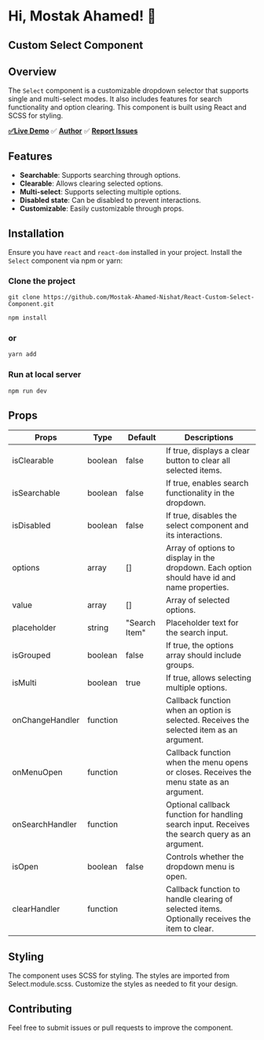 

# Hi, Mostak Ahamed! 👋

## Custom Select Component

## Overview

The `Select` component is a customizable dropdown selector that supports single and multi-select modes. It also includes features for search functionality and option clearing. This component is built using React and SCSS for styling.

   [**✅Live Demo**](https://custom-select-component.onrender.com/)        ✅ [**Author**](https://github.com/Mostak-Ahamed-Nishat)  ✅ [**Report Issues**](https://github.com/Mostak-Ahamed-Nishat/task_shopping_cart/issues)


## Features

- **Searchable**: Supports searching through options.
- **Clearable**: Allows clearing selected options.
- **Multi-select**: Supports selecting multiple options.
- **Disabled state**: Can be disabled to prevent interactions.
- **Customizable**: Easily customizable through props.

## Installation

Ensure you have `react` and `react-dom` installed in your project. Install the `Select` component via npm or yarn:

### Clone the project
```
git clone https://github.com/Mostak-Ahamed-Nishat/React-Custom-Select-Component.git
```

```bash
npm install
```
### or
```bash
yarn add
```

### Run at local server
```bash
npm run dev
```

## Props
| Props             | Type                                                                |Default                | Descriptions |
| ----------------- | ------------------------------------------------------------------ |---------|-------------------------------------|
| isClearable | boolean | false |If true, displays a clear button to clear all selected items.
| isSearchable | boolean | false |If true, enables search functionality in the dropdown.
| isDisabled | boolean | false |If true, disables the select component and its interactions.
| options | array | [] |Array of options to display in the dropdown. Each option should have id and name properties.
| value | array | [] |Array of selected options.
| placeholder | string | "Search Item" |Placeholder text for the search input.
| isGrouped | boolean | false |If true, the options array should include groups.
| isMulti | boolean | true |If true, allows selecting multiple options.
| onChangeHandler | function |  |Callback function when an option is selected. Receives the selected item as an argument.
| onMenuOpen | function |  |Callback function when the menu opens or closes. Receives the menu state as an argument.
| onSearchHandler | function |  |	Optional callback function for handling search input. Receives the search query as an argument.
| isOpen | boolean |  false|	Controls whether the dropdown menu is open.
| clearHandler | function |  |		Callback function to handle clearing of selected items. Optionally receives the item to clear.

## Styling
The component uses SCSS for styling. The styles are imported from Select.module.scss. Customize the styles as needed to fit your design.

## Contributing
Feel free to submit issues or pull requests to improve the component.
